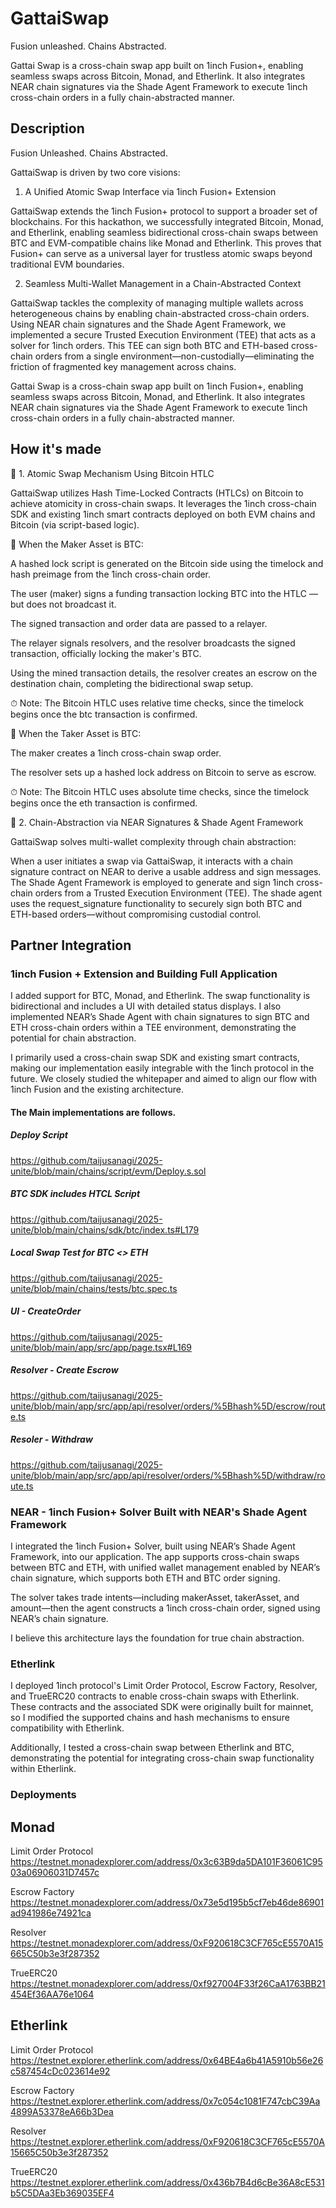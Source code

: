 # GattaiSwap

Fusion unleashed. Chains Abstracted.

Gattai Swap is a cross-chain swap app built on 1inch Fusion+, enabling seamless swaps across Bitcoin, Monad, and Etherlink. It also integrates NEAR chain signatures via the Shade Agent Framework to execute 1inch cross-chain orders in a fully chain-abstracted manner.

## Description

Fusion Unleashed. Chains Abstracted.

GattaiSwap is driven by two core visions:

1. A Unified Atomic Swap Interface via 1inch Fusion+ Extension

GattaiSwap extends the 1inch Fusion+ protocol to support a broader set of blockchains. For this hackathon, we successfully integrated Bitcoin, Monad, and Etherlink, enabling seamless bidirectional cross-chain swaps between BTC and EVM-compatible chains like Monad and Etherlink. This proves that Fusion+ can serve as a universal layer for trustless atomic swaps beyond traditional EVM boundaries.

2. Seamless Multi-Wallet Management in a Chain-Abstracted Context

GattaiSwap tackles the complexity of managing multiple wallets across heterogeneous chains by enabling chain-abstracted cross-chain orders. Using NEAR chain signatures and the Shade Agent Framework, we implemented a secure Trusted Execution Environment (TEE) that acts as a solver for 1inch orders. This TEE can sign both BTC and ETH-based cross-chain orders from a single environment—non-custodially—eliminating the friction of fragmented key management across chains.

Gattai Swap is a cross-chain swap app built on 1inch Fusion+, enabling seamless swaps across Bitcoin, Monad, and Etherlink. It also integrates NEAR chain signatures via the Shade Agent Framework to execute 1inch cross-chain orders in a fully chain-abstracted manner.

## How it's made

🔁 1. Atomic Swap Mechanism Using Bitcoin HTLC

GattaiSwap utilizes Hash Time-Locked Contracts (HTLCs) on Bitcoin to achieve atomicity in cross-chain swaps. It leverages the 1inch cross-chain SDK and existing 1inch smart contracts deployed on both EVM chains and Bitcoin (via script-based logic).

🔹 When the Maker Asset is BTC:

A hashed lock script is generated on the Bitcoin side using the timelock and hash preimage from the 1inch cross-chain order.

The user (maker) signs a funding transaction locking BTC into the HTLC — but does not broadcast it.

The signed transaction and order data are passed to a relayer.

The relayer signals resolvers, and the resolver broadcasts the signed transaction, officially locking the maker's BTC.

Using the mined transaction details, the resolver creates an escrow on the destination chain, completing the bidirectional swap setup.

⏱ Note: The Bitcoin HTLC uses relative time checks, since the timelock begins once the btc transaction is confirmed.

🔹 When the Taker Asset is BTC:

The maker creates a 1inch cross-chain swap order.

The resolver sets up a hashed lock address on Bitcoin to serve as escrow.

⏱ Note: The Bitcoin HTLC uses absolute time checks, since the timelock begins once the eth transaction is confirmed.

🔐 2. Chain-Abstraction via NEAR Signatures & Shade Agent Framework

GattaiSwap solves multi-wallet complexity through chain abstraction:

When a user initiates a swap via GattaiSwap, it interacts with a chain signature contract on NEAR to derive a usable address and sign messages. The Shade Agent Framework is employed to generate and sign 1inch cross-chain orders from a Trusted Execution Environment (TEE). The shade agent uses the request_signature functionality to securely sign both BTC and ETH-based orders—without compromising custodial control.

## Partner Integration

### 1inch Fusion + Extension and Building Full Application

I added support for BTC, Monad, and Etherlink. The swap functionality is bidirectional and includes a UI with detailed status displays. I also implemented NEAR’s Shade Agent with chain signatures to sign BTC and ETH cross-chain orders within a TEE environment, demonstrating the potential for chain abstraction.

I primarily used a cross-chain swap SDK and existing smart contracts, making our implementation easily integrable with the 1inch protocol in the future. We closely studied the whitepaper and aimed to align our flow with 1inch Fusion and the existing architecture.

#### The Main implementations are follows.

##### Deploy Script

https://github.com/taijusanagi/2025-unite/blob/main/chains/script/evm/Deploy.s.sol

##### BTC SDK includes HTCL Script

https://github.com/taijusanagi/2025-unite/blob/main/chains/sdk/btc/index.ts#L179

##### Local Swap Test for BTC <> ETH

https://github.com/taijusanagi/2025-unite/blob/main/chains/tests/btc.spec.ts

##### UI - CreateOrder

https://github.com/taijusanagi/2025-unite/blob/main/app/src/app/page.tsx#L169

##### Resolver - Create Escrow

https://github.com/taijusanagi/2025-unite/blob/main/app/src/app/api/resolver/orders/%5Bhash%5D/escrow/route.ts

##### Resoler - Withdraw

https://github.com/taijusanagi/2025-unite/blob/main/app/src/app/api/resolver/orders/%5Bhash%5D/withdraw/route.ts

### NEAR - 1inch Fusion+ Solver Built with NEAR's Shade Agent Framework

I integrated the 1inch Fusion+ Solver, built using NEAR’s Shade Agent Framework, into our application. The app supports cross-chain swaps between BTC and ETH, with unified wallet management enabled by NEAR’s chain signature, which supports both ETH and BTC order signing.

The solver takes trade intents—including makerAsset, takerAsset, and amount—then the agent constructs a 1inch cross-chain order, signed using NEAR’s chain signature.

I believe this architecture lays the foundation for true chain abstraction.

### Etherlink

I deployed 1inch protocol's Limit Order Protocol, Escrow Factory, Resolver, and TrueERC20 contracts to enable cross-chain swaps with Etherlink. These contracts and the associated SDK were originally built for mainnet, so I modified the supported chains and hash mechanisms to ensure compatibility with Etherlink.

Additionally, I tested a cross-chain swap between Etherlink and BTC, demonstrating the potential for integrating cross-chain swap functionality within Etherlink.

### Deployments

## Monad

Limit Order Protocol
https://testnet.monadexplorer.com/address/0x3c63B9da5DA101F36061C9503a06906031D7457c

Escrow Factory
https://testnet.monadexplorer.com/address/0x73e5d195b5cf7eb46de86901ad941986e74921ca

Resolver
https://testnet.monadexplorer.com/address/0xF920618C3CF765cE5570A15665C50b3e3f287352

TrueERC20
https://testnet.monadexplorer.com/address/0xf927004F33f26CaA1763BB21454Ef36AA76e1064

## Etherlink

Limit Order Protocol
https://testnet.explorer.etherlink.com/address/0x64BE4a6b41A5910b56e26c587454cDc023614e92

Escrow Factory
https://testnet.explorer.etherlink.com/address/0x7c054c1081F747cbC39Aa4899A53378eA66b3Dea

Resolver
https://testnet.explorer.etherlink.com/address/0xF920618C3CF765cE5570A15665C50b3e3f287352

TrueERC20
https://testnet.explorer.etherlink.com/address/0x436b7B4d6cBe36A8cE531b5C5DAa3Eb369035EF4
